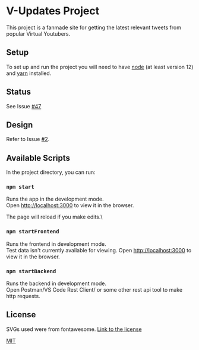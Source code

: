 # V-Updates Project

This project is a fanmade site for getting the latest relevant tweets from popular Virtual Youtubers.

## Setup

To set up and run the project you will need to have [node](https://nodejs.org/en/) (at least version 12) and [yarn](https://yarnpkg.com/) installed.

## Status

See Issue [#47](https://github.com/H-isaac23/V-Updates/issues/47)

## Design

Refer to Issue [#2](https://github.com/H-isaac23/V-Updates/issues/2).

## Available Scripts

In the project directory, you can run:

### `npm start`

Runs the app in the development mode.\
Open [http://localhost:3000](http://localhost:3000) to view it in the browser.

The page will reload if you make edits.\

### `npm startFrontend`

Runs the frontend in development mode.\
Test data isn't currently available for viewing.
Open [http://localhost:3000](http://localhost:3000) to view it in the browser.

### `npm startBackend`

Runs the backend in development mode.\
Open Postman/VS Code Rest Client/ or some other rest api tool to make http requests.

## License
SVGs used were from fontawesome. [Link to the license](https://fontawesome.com/license)

[MIT](https://opensource.org/licenses/MIT)

